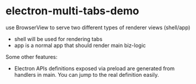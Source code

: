 # electron-multi-tabs-demo

use BrowserView to serve two different types of renderer views (shell/app)
- shell will be used for rendering tabs
- app is a normal app that should render main biz-logic

Some other features:
- Electron APIs definitions exposed via preload are generated from handlers in main. You can jump to the real definition easily.
